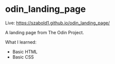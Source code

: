 # odin_landing_page

Live: https://szabold1.github.io/odin_landing_page/

A landing page from The Odin Project.

What I learned:
- Basic HTML
- Basic CSS
